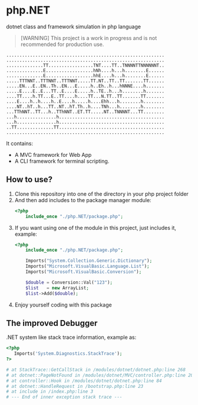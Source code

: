 # php.NET
dotnet class and framework simulation in php language

> [WARNING] This project is a work in progress and is not recommended for production use.

```
............................................................
............................................................
..............TT.................TNT....TT..TNNNNTTNNNNNNT..
..............E..................hNh....h...h........E......
..............E..................hhE....h...h........E......
.....TTTNNT..TTTNNT..TTTNNT.....TT.NT..TT..TT.......TT......
.....EN...E..EN..Th..EN...E.....h..Eh..h...hNNNE....h.......
.....E....E..E...TT..E....E.....h..TE..h...h........h.......
....TT....h.TT...E..TT....h....TT...N.TT..TT.......TT.......
....E....h..h....h..E....h.....h....Ehh...h........h........
....NT..hT..h...TT..NT..hT.Th..h....TNh...h........h........
...TThNNT..TT...h..TThNNT..ET.TT.....NT..TNNNNT...TT........
...h...............h........................................
...h...............h........................................
..TT..............TT........................................
............................................................
```

It contains:

+ A MVC framework for Web App
+ A CLI framework for terminal scripting.

## How to use?

1. Clone this repository into one of the directory in your php project folder
2. And then add includes to the package manager module:
   ```php
   <?php
       include_once "./php.NET/package.php";
   ```
3. If you want using one of the module in this project, just includes it, example:
   ```php
   <?php
       include_once "./php.NET/package.php";

       Imports("System.Collection.Generic.Dictionary");
       Imports("Microsoft.VisualBasic.Language.List");
       Imports("Microsoft.VisualBasic.Conversion");

       $double = Conversion::Val("123");
       $list   = new ArrayList;
       $list->Add($double);
   ```
4. Enjoy yourself coding with this package

## The improved Debugger

.NET system like stack trace information, example as:

```php
<?php
   Imports('System.Diagnostics.StackTrace');
?>

# at StackTrace::GetCallStack in /modules/dotnet/dotnet.php:line 268
# at dotnet::PageNotFound in /modules/dotnet/MVC/controller.php:line 202
# at controller::Hook in /modules/dotnet/dotnet.php:line 84
# at dotnet::HandleRequest in /bootstrap.php:line 23
# at include in /index.php:line 3
# --- End of inner exception stack trace ---
```
